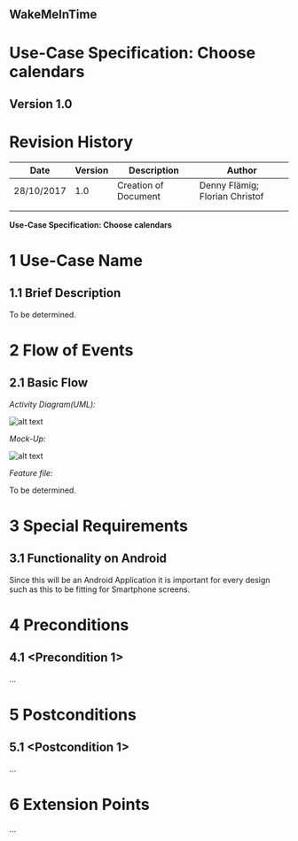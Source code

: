 **WakeMeInTime**
----------------

**Use-Case Specification: Choose calendars**
============================================

**Version 1.0**
---------------

Revision History
================

| **Date**   | **Version** | **Description**      | **Author**                     |
|------------|-------------|----------------------|--------------------------------|
| 28/10/2017 | 1.0         | Creation of Document | Denny Flämig; Florian Christof |
|            |             |                      |                                |
|            |             |                      |                                |

**Use-Case Specification: Choose calendars**

1 Use-Case Name
===============

1.1 Brief Description
---------------------

To be determined.

2 Flow of Events
================

2.1 Basic Flow
--------------

*Activity Diagram(UML):*

![alt text](https://github.com/flowriance/DFFC/blob/master/doc/Specifications/ChooseCalendarUCD.png "Use Case Diagram: Choose calendar")

*Mock-Up:*

![alt text][logo]

[logo]: https://github.com/flowriance/DFFC/blob/master/doc/Mockup_ChooseCalendar.png "Mockup: Choose calendar"

*Feature file:*

To be determined.

3 Special Requirements
======================

3.1 Functionality on Android
----------------------------

Since this will be an Android Application it is important for
every design such as this to be fitting for Smartphone screens.

4 Preconditions
===============

4.1 \<Precondition 1\>
----------------------

…

5 Postconditions
================

5.1 \<Postcondition 1\>
------------------------

…

6 Extension Points
===================

...
